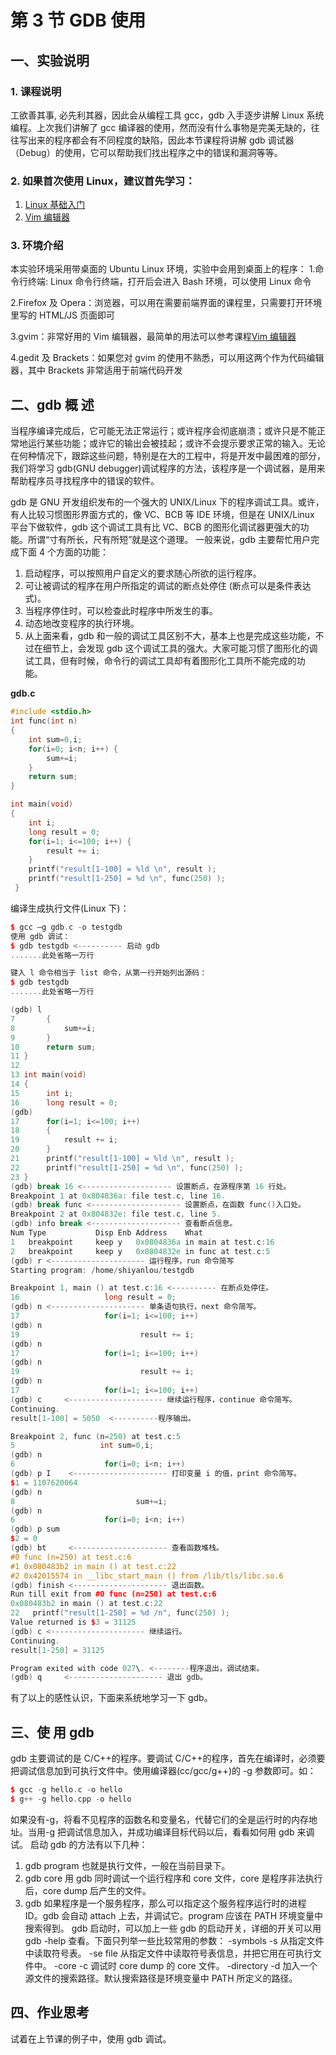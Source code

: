 # 第 3 节 GDB 使用

## 一、实验说明

### 1\. 课程说明

工欲善其事, 必先利其器，因此会从编程工具 gcc，gdb 入手逐步讲解 Linux 系统编程。上次我们讲解了 gcc 编译器的使用，然而没有什么事物是完美无缺的，往往写出来的程序都会有不同程度的缺陷，因此本节课程将讲解 gdb 调试器（Debug）的使用，它可以帮助我们找出程序之中的错误和漏洞等等。

### 2\. 如果首次使用 Linux，建议首先学习：

1.  [Linux 基础入门](http://www.shiyanlou.com/courses/1)
2.  [Vim 编辑器](http://www.shiyanlou.com/courses/2)

### 3\. 环境介绍

本实验环境采用带桌面的 Ubuntu Linux 环境，实验中会用到桌面上的程序： 1.命令行终端: Linux 命令行终端，打开后会进入 Bash 环境，可以使用 Linux 命令

2.Firefox 及 Opera：浏览器，可以用在需要前端界面的课程里，只需要打开环境里写的 HTML/JS 页面即可

3.gvim：非常好用的 Vim 编辑器，最简单的用法可以参考课程[Vim 编辑器](http://www.shiyanlou.com/courses/2)

4.gedit 及 Brackets：如果您对 gvim 的使用不熟悉，可以用这两个作为代码编辑器，其中 Brackets 非常适用于前端代码开发

## 二、gdb 概 述

当程序编译完成后，它可能无法正常运行；或许程序会彻底崩溃；或许只是不能正常地运行某些功能；或许它的输出会被挂起；或许不会提示要求正常的输入。无论在何种情况下，跟踪这些问题，特别是在大的工程中，将是开发中最困难的部分，我们将学习 gdb(GNU debugger)调试程序的方法，该程序是一个调试器，是用来帮助程序员寻找程序中的错误的软件。

gdb 是 GNU 开发组织发布的一个强大的 UNIX/Linux 下的程序调试工具。或许，有人比较习惯图形界面方式的，像 VC、BCB 等 IDE 环境，但是在 UNIX/Linux 平台下做软件，gdb 这个调试工具有比 VC、BCB 的图形化调试器更强大的功能。所谓“寸有所长，尺有所短”就是这个道理。 一般来说，gdb 主要帮忙用户完成下面 4 个方面的功能：

1.  启动程序，可以按照用户自定义的要求随心所欲的运行程序。
2.  可让被调试的程序在用户所指定的调试的断点处停住 (断点可以是条件表达式)。
3.  当程序停住时，可以检查此时程序中所发生的事。
4.  动态地改变程序的执行环境。
5.  从上面来看，gdb 和一般的调试工具区别不大，基本上也是完成这些功能，不过在细节上，会发现 gdb 这个调试工具的强大。大家可能习惯了图形化的调试工具，但有时候，命令行的调试工具却有着图形化工具所不能完成的功能。­­­­­­­­­­­­­­­­­­­­­­­­­­­

**gdb.c**

```cpp
#include <stdio.h>
int func(int n)
{
    int sum=0,i;
    for(i=0; i<n; i++) {
        sum+=i;
    }
    return sum;
}

int main(void)
{
    int i;
    long result = 0;
    for(i=1; i<=100; i++) {
        result += i;
    }
    printf("result[1-100] = %ld \n", result );
    printf("result[1-250] = %d \n", func(250) );
 } 
```

编译生成执行文件(Linux 下)：

```cpp
$ gcc –g gdb.c -o testgdb
使用 gdb 调试：
$ gdb testgdb <---------- 启动 gdb
.......此处省略一万行

键入 l 命令相当于 list 命令，从第一行开始列出源码：
$ gdb testgdb
.......此处省略一万行

(gdb) l
7       {
8           sum+=i;
9       }
10      return sum;
11 }
12
13 int main(void)
14 {
15      int i;
16      long result = 0;
(gdb)
17      for(i=1; i<=100; i++)
18      {
19          result += i;
20      }
21      printf("result[1-100] = %ld \n", result );
22      printf("result[1-250] = %d \n", func(250) );
23 }
(gdb) break 16 <-------------------- 设置断点，在源程序第 16 行处。
Breakpoint 1 at 0x804836a: file test.c, line 16.
(gdb) break func <-------------------- 设置断点，在函数 func()入口处。
Breakpoint 2 at 0x804832e: file test.c, line 5.
(gdb) info break <-------------------- 查看断点信息。
Num Type           Disp Enb Address    What
1   breakpoint     keep y   0x0804836a in main at test.c:16
2   breakpoint     keep y   0x0804832e in func at test.c:5
(gdb) r <--------------------- 运行程序，run 命令简写
Starting program: /home/shiyanlou/testgdb

Breakpoint 1, main () at test.c:16 <---------- 在断点处停住。
16                   long result = 0;
(gdb) n <--------------------- 单条语句执行，next 命令简写。
17                   for(i=1; i<=100; i++)
(gdb) n
19                           result += i;
(gdb) n
17                   for(i=1; i<=100; i++)
(gdb) n
19                           result += i;
(gdb) n
17                   for(i=1; i<=100; i++)
(gdb) c     <--------------------- 继续运行程序，continue 命令简写。
Continuing.
result[1-100] = 5050  <----------程序输出。

Breakpoint 2, func (n=250) at test.c:5
5                   int sum=0,i;
(gdb) n
6                    for(i=0; i<n; i++)
(gdb) p I    <--------------------- 打印变量 i 的值，print 命令简写。
$1 = 1107620064
(gdb) n
8                           sum+=i;
(gdb) n
6                    for(i=0; i<n; i++)
(gdb) p sum
$2 = 0
(gdb) bt     <--------------------- 查看函数堆栈。
#0 func (n=250) at test.c:6
#1 0x080483b2 in main () at test.c:22
#2 0x42015574 in __libc_start_main () from /lib/tls/libc.so.6
(gdb) finish <--------------------- 退出函数。
Run till exit from #0 func (n=250) at test.c:6
0x080483b2 in main () at test.c:22
22   printf("result[1-250] = %d /n", func(250) );
Value returned is $3 = 31125
(gdb) c <--------------------- 继续运行。
Continuing.
result[1-250] = 31125

Program exited with code 027\. <--------程序退出，调试结束。
(gdb) q     <--------------------- 退出 gdb。 
```

有了以上的感性认识，下面来系统地学习一下 gdb。

## 三、使 用 gdb

gdb 主要调试的是 C/C++的程序。要调试 C/C++的程序，首先在编译时，必须要把调试信息加到可执行文件中。使用编译器(cc/gcc/g++)的 -g 参数即可。如：

```cpp
$ gcc -g hello.c -o hello
$ g++ -g hello.cpp -o hello 
```

如果没有-g，将看不见程序的函数名和变量名，代替它们的全是运行时的内存地址。当用-g 把调试信息加入，并成功编译目标代码以后，看看如何用 gdb 来调试。 启动 gdb 的方法有以下几种：

1.  gdb <program> program 也就是执行文件，一般在当前目录下。
2.  gdb <program> core 用 gdb 同时调试一个运行程序和 core 文件，core 是程序非法执行后，core dump 后产生的文件。
3.  gdb <program> <PID> 如果程序是一个服务程序，那么可以指定这个服务程序运行时的进程 ID。gdb 会自动 attach 上去，并调试它。program 应该在 PATH 环境变量中搜索得到。 gdb 启动时，可以加上一些 gdb 的启动开关，详细的开关可以用 gdb -help 查看。下面只列举一些比较常用的参数： -symbols <file> -s <file> 从指定文件中读取符号表。 -se file 从指定文件中读取符号表信息，并把它用在可执行文件中。 -core <file> -c <file> 调试时 core dump 的 core 文件。 -directory <directory> -d <directory> 加入一个源文件的搜索路径。默认搜索路径是环境变量中 PATH 所定义的路径。

## 四、作业思考

试着在上节课的例子中，使用 gdb 调试。